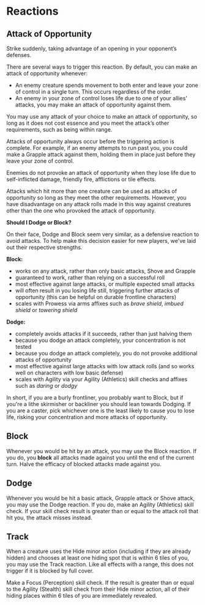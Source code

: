 # Reactions

## Attack of Opportunity

Strike suddenly, taking advantage of an opening in your opponent’s defenses.

There are several ways to trigger this reaction. By default, you can make an attack of opportunity whenever:

- An enemy creature spends movement to both enter and leave your zone of control in a single turn. This occurs regardless of the order.
- An enemy in your zone of control loses life due to one of your allies' attacks, you may make an attack of opportunity against them.

You may use any attack of your choice to make an attack of opportunity, so long as it does not cost essence and you meet the attack’s other requirements, such as being within range.

Attacks of opportunity always occur before the triggering action is complete. For example, if an enemy attempts to run past you, you could make a Grapple attack against them, holding them in place just before they leave your zone of control.

Enemies do not provoke an attack of opportunity when they lose life due to self-inflicted damage, friendly fire, afflictions or tile effects.

Attacks which hit more than one creature can be used as attacks of opportunity so long as they meet the other requirements. However, you have disadvantage on any attack rolls made in this way against creatures other than the one who provoked the attack of opportunity.

<div class="infobox">

**Should I Dodge or Block?**

On their face, Dodge and Block seem very similar, as a defensive reaction to avoid attacks.
To help make this decision easier for new players, we've laid out their respective strengths.

**Block:**

- works on any attack, rather than only basic attacks, Shove and Grapple
- guaranteed to work, rather than relying on a successful roll
- most effective against large attacks, or multiple expected small attacks
- will often result in you losing life still, triggering further attacks of opportunity (this can be helpful on durable frontline characters)
- scales with Prowess via arms affixes such as _brave shield_, _imbued shield_ or _towering shield_

**Dodge:**

- completely avoids attacks if it succeeds, rather than just halving them
- because you dodge an attack completely, your concentration is not tested
- because you dodge an attack completely, you do not provoke additional attacks of opportunity
- most effective against large attacks with low attack rolls (and so works well on characters with low basic defense)
- scales with Agility via your Agility (Athletics) skill checks and affixes such as _daring_ or _dodgy_

In short, if you are a burly frontliner, you probably want to Block, but if you're a lithe skirmisher or backliner you should lean towards Dodging. If you are a caster, pick whichever one is the least likely to cause you to lose life, risking your concentration and more attacks of opportunity.

</div>

## Block

Whenever you would be hit by an attack, you may use the Block reaction. If you do, you **block** all attacks made against you until the end of the current turn. Halve the efficacy of blocked attacks made against you.

## Dodge

Whenever you would be hit a basic attack, Grapple attack or Shove attack, you may use the Dodge reaction. If you do, make an Agility (Athletics) skill check. If your skill check result is greater than or equal to the attack roll that hit you, the attack misses instead.

## Track

When a creature uses the Hide minor action (including if they are already hidden) and chooses at least one hiding spot that is within 6 tiles of you, you may use the Track reaction. Like all effects with a range, this does not trigger if it is blocked by full cover.

Make a Focus (Perception) skill check. If the result is greater than or equal to the Agility (Stealth) skill check from their Hide minor action, all of their hiding places within 6 tiles of you are immediately revealed.
